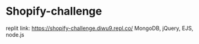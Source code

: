 # Shopify-challenge
replit link: https://shopify-challenge.diwu9.repl.co/
MongoDB, jQuery, EJS, node.js
